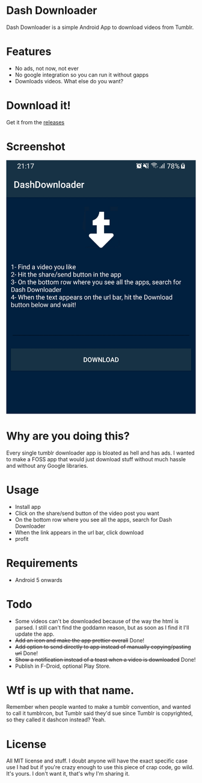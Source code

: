 # Dash Downloader
Dash Downloader is a simple Android App to download videos from Tumblr.

# Features
- No ads, not now, not ever
- No google integration so you can run it without gapps
- Downloads videos. What else do you want?

# Download it!
Get it from the [releases](https://github.com/M4v3r1cX/dashdownloader/releases)

# Screenshot
![alt text](https://raw.githubusercontent.com/M4v3r1cX/m4v3r1cx.github.io/master/images/screenshot.png)

# Why are you doing this?
Every single tumblr downloader app is bloated as hell and has ads. I wanted to make a FOSS app that would just download stuff without much hassle and without any Google libraries.

# Usage
- Install app
- Click on the share/send button of the video post you want
- On the bottom row where you see all the apps, search for Dash Downloader
- When the link appears in the url bar, click download
- profit

# Requirements
* Android 5 onwards

# Todo
* Some videos can't be downloaded because of the way the html is parsed. I still can't find the goddamn reason, but as soon as I find it I'll update the app.
* ~~Add an icon and make the app prettier overall~~ Done!
* ~~Add option to send directly to app instead of manually copying/pasting url~~ Done!
* ~~Show a notification instead of a toast when a video is downloaded~~ Done!
* Publish in F-Droid, optional Play Store.

# Wtf is up with that name.
Remember when people wanted to make a tumblr convention, and wanted to call it tumblrcon, but Tumblr said they'd sue since Tumblr is copyrighted, so they called it dashcon instead? Yeah.

# License

All MIT license and stuff. I doubt anyone will have the exact specific case use I had but if you're crazy enough to use this piece of crap code, go wild. It's yours. I don't want it, that's why I'm sharing it.

